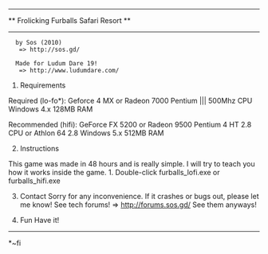    *****************************************
   **  Frolicking Furballs Safari Resort  **
   *****************************************
      by Sos (2010)
       => http://sos.gd/

      Made for Ludum Dare 19!
       => http://www.ludumdare.com/

1. Requirements

  Required (lo-fo*):
    Geforce 4 MX or Radeon 7000
    Pentium ||| 500Mhz CPU
    Windows 4.x
	128MB RAM

  Recommended (hifi):
    GeForce FX 5200 or Radeon 9500
    Pentium 4 HT 2.8 CPU or Athlon 64 2.8
    Windows 5.x
    512MB RAM

2. Instructions

  This game was made in 48 hours and is really simple. 
  I will try to teach you how it works inside the game.
    1. Double-click furballs_lofi.exe or furballs_hifi.exe

	
3. Contact
  Sorry for any inconvenience. 
  If it crashes or bugs out, please let me know! 
  See tech forums!
   => http://forums.sos.gd/
  See them anyways!

4. Fun
  Have it!
  
---
 *~fi